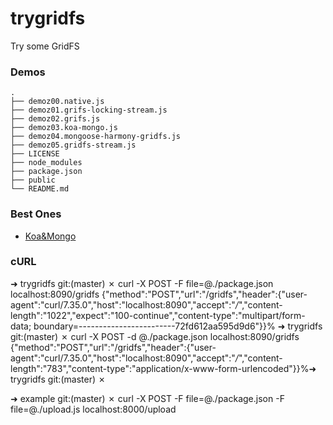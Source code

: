 # trygridfs

Try some GridFS

### Demos

```
.
├── demoz00.native.js
├── demoz01.grifs-locking-stream.js
├── demoz02.grifs.js
├── demoz03.koa-mongo.js
├── demoz04.mongoose-harmony-gridfs.js
├── demoz05.gridfs-stream.js
├── LICENSE
├── node_modules
├── package.json
├── public
└── README.md
```


### Best Ones

* [Koa&Mongo](demoz03.koa-mongo.js)



### cURL


➜  trygridfs git:(master) ✗ curl -X POST -F file=@./package.json localhost:8090/gridfs 
{"method":"POST","url":"/gridfs","header":{"user-agent":"curl/7.35.0","host":"localhost:8090","accept":"*/*","content-length":"1022","expect":"100-continue","content-type":"multipart/form-data; boundary=------------------------72fd612aa595d9d6"}}%                                                                                                                           ➜  trygridfs git:(master) ✗ curl -X POST -d @./package.json localhost:8090/gridfs 
{"method":"POST","url":"/gridfs","header":{"user-agent":"curl/7.35.0","host":"localhost:8090","accept":"*/*","content-length":"783","content-type":"application/x-www-form-urlencoded"}}%➜  trygridfs git:(master) ✗ 


➜  example git:(master) ✗ curl -X POST -F file=@./package.json -F file=@./upload.js localhost:8000/upload

